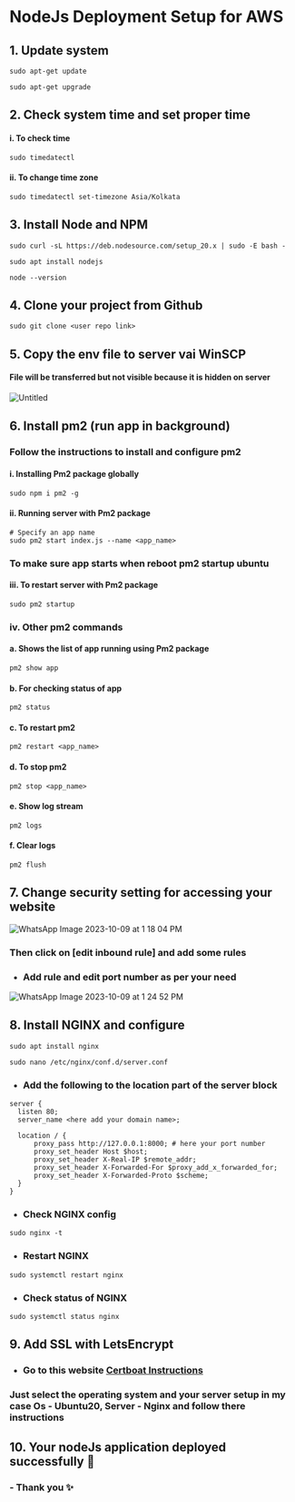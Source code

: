 # NodeJs Deployment Setup for AWS

## 1. Update system
  ```
sudo apt-get update
  ```

  ```
sudo apt-get upgrade
  ```

## 2. Check system time and set proper time
####  i.   To check time
  ```
sudo timedatectl
  ```

#### ii. To change time zone
  ```
sudo timedatectl set-timezone Asia/Kolkata
  ```

## 3. Install Node and NPM
```
sudo curl -sL https://deb.nodesource.com/setup_20.x | sudo -E bash - 
```

```
sudo apt install nodejs
```

```
node --version 
```


## 4. Clone your project from Github

``` 
sudo git clone <user repo link>
```

## 5. Copy the env file to server vai WinSCP
#### File will be transferred but not visible because it is hidden on server 
![Untitled](https://github.com/user-attachments/assets/b73d0505-ada8-4a00-a182-2d4a569fb565)


## 6. Install pm2 (run app in background)

### Follow the instructions to install and configure pm2

#### i. Installing Pm2 package globally
``` 
sudo npm i pm2 -g
```

#### ii. Running server with Pm2 package
```
# Specify an app name
sudo pm2 start index.js --name <app_name>
```
###  To make sure app starts when reboot pm2 startup ubuntu
#### iii. To restart server with Pm2 package
``` 
sudo pm2 startup
```

### iv. Other pm2 commands
#### a. Shows the list of app running using Pm2 package 
```
pm2 show app 
```
#### b. For checking status of app
```
pm2 status
```
#### c. To restart pm2
```
pm2 restart <app_name>
```
#### d. To stop pm2 
```
pm2 stop <app_name>
```
#### e. Show log stream
```      
pm2 logs       
```
#### f.  Clear logs
```      
pm2 flush 
```


## 7. Change security setting for accessing your website 
 ![WhatsApp Image 2023-10-09 at 1 18 04 PM](https://github.com/Sakibdevlekar/nodeJs_Deployment_setup/assets/111329075/f8e0b642-3453-41a2-bb52-37b45017667c)

 

### Then click on **[edit inbound rule]**  and add some rules
- ### Add rule and edit port number as per your need
  

![WhatsApp Image 2023-10-09 at 1 24 52 PM](https://github.com/Sakibdevlekar/nodeJs_Deployment_setup/assets/111329075/9e5919e1-d257-4612-be03-fddaf4330a52)


## 8. Install NGINX and configure
  ```
sudo apt install nginx
  ```
  ``` 
sudo nano /etc/nginx/conf.d/server.conf
  ```
- ### Add the following to the location part of the server block
```
server {
  listen 80;
  server_name <here add your domain name>; 

  location / {
      proxy_pass http://127.0.0.1:8000; # here your port number 
      proxy_set_header Host $host;
      proxy_set_header X-Real-IP $remote_addr;
      proxy_set_header X-Forwarded-For $proxy_add_x_forwarded_for;
      proxy_set_header X-Forwarded-Proto $scheme;
  }
}
```

-  ###  Check NGINX config
```
sudo nginx -t
```

-  ###  Restart NGINX
```
sudo systemctl restart nginx
```

-  ###  Check status  of NGINX
```
sudo systemctl status nginx
```

## 9. Add SSL with LetsEncrypt
  - ### Go to this website **[Certboat Instructions](https://certbot.eff.org/instructions?ws=nginx&os=ubuntufocal)**
### Just select the operating system  and your server setup in my case Os - Ubuntu20,  Server - Nginx and follow there instructions



## 10. Your nodeJs application deployed successfully 🚀











### - Thank you ✨
